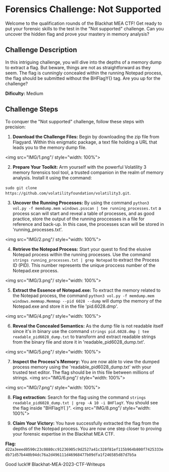 # Forensics Challenge: Not Supported

Welcome to the qualification rounds of the Blackhat MEA CTF! Get ready to put your forensic skills to the test in the "Not supported" challenge. Can you uncover the hidden flag and prove your mastery in memory analysis?

## Challenge Description

In this intriguing challenge, you will dive into the depths of a memory dump to extract a flag. But beware, things are not as straightforward as they seem. The flag is cunningly concealed within the running Notepad process, the flag should be submitted without the BHFlagY{} tag. Are you up for the challenge?


**Dificulty:** Medium


## Challenge Steps

To conquer the "Not supported" challenge, follow these steps with precision:

1. **Download the Challenge Files:** Begin by downloading the zip file from Flagyard. Within this enigmatic package, a text file holding a URL that leads you to the memory dump file.

 <img src="IMG/1.png"/ style="width: 100%">


2. **Prepare Your Toolkit:** Arm yourself with the powerful Volatility 3 memory forensics tool tool, a trusted companion in the realm of memory analysis. Install it using the command:
 
 
 `sudo git clone https://github.com/volatilityfoundation/volatility3.git`.


3. **Uncover the Running Processes:** By using the command `python3 vol.py -f memdump.mem windows.psscan | tee running_processes.txt` a process scan will start and reveal a table of processes, and as good practice, store the output of the running proccesses in a file for reference and back-up. In this case, the processes scan will be stored in 'running_processes.txt'.
 
 <img src="IMG/2.png"/ style="width: 100%">
 

4. **Retrieve the Notepad Process:** Start your quest to find the elusive Notepad process within the running processes. Use the command `strings running_processes.txt | grep Notepad` to extract the Process ID (PID). This number represents the unique proccess number of the Notepad.exe process.

 <img src="IMG/3.png"/ style="width: 100%">


5. **Extract the Essence of Notepad.exe:** To extract the memory related to the Notepad process, the command `python3 vol.py -f memdump.mem windows.memmap.Memmap --pid 6028 --dump` will dump the memory of the Notepad.exe and store it in the file 'pid.6028.dmp'.

 <img src="IMG/4.png"/ style="width: 100%">


6. **Reveal the Concealed Semantics:** As the dump file is not readable itself since it's in binary use the command `strings pid.6028.dmp | tee readable_pid6028_dump.txt` to transform and extract readable strings  from the binary file and store it in 'readable_pid6028_dump.txt'.
 
 <img src="IMG/5.png"/ style="width: 100%">


7. **Inspect the Process's Memory:** You are now able to view the dumped process memory using the 'readable_pid6028_dump.txt' with your trusted text editor. The flag should be in this file between millions of strings.
 <img src="IMG/6.png"/ style="width: 100%"></br>
 
 <img src="IMG/7.png"/ style="width: 100%">


8. **Flag extraction:** Search for the flag using the command `strings readable_pid6028_dump.txt | grep -A 10 -i BHFlagY`. You should see the flag inside "BHFlagY{ }".
 <img src="IMG/8.png"/ style="width: 100%">

9. **Claim Your Victory:** You have successfully extracted the flag from the depths of the Notepad process. You are now one step closer to proving your forensic expertise in the Blackhat MEA CTF.
 
 **Flag:** `d22a3eeed0590c23c0880cc91236905c9d2527a41c328f81ef115b964b800f7425333edb71d57b440b94dc76a2d496111d46968477b09dfa1f246585d87d7b5a`

Good luck!# Blackhat-MEA-2023-CTF-Writeups
